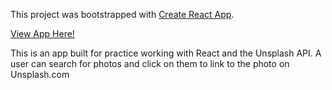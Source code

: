 This project was bootstrapped with [Create React App](https://github.com/facebook/create-react-app).

[View App Here!](http://mikewomack.io/UnsplashApi/)

This is an app built for practice working with React and the Unsplash API.
A user can search for photos and click on them to link to the photo on Unsplash.com
